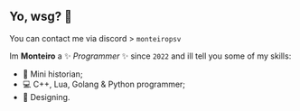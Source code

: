 ## Yo, wsg? 👋
You can contact me via discord > `monteiropsv`

Im **Monteiro** a ✨ _Programmer_ ✨ since `2022` and ill tell you some of my skills:

- 🔭 Mini historian;
- 💻 C++, Lua, Golang & Python programmer;
- 🔑 Designing.


